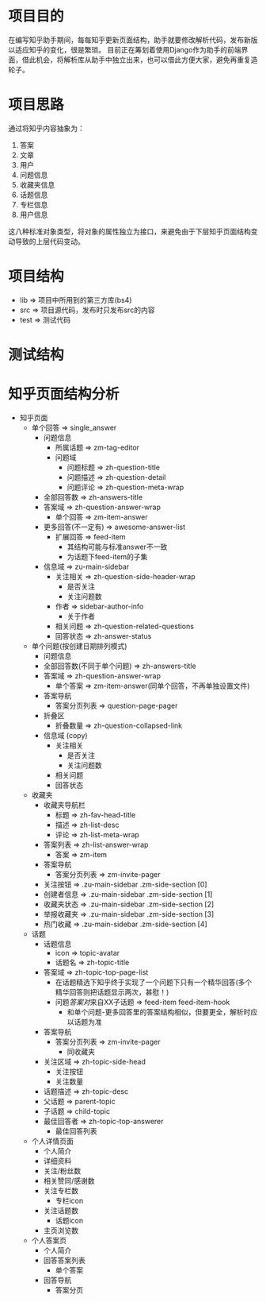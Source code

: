 #   项目目的

在编写知乎助手期间，每每知乎更新页面结构，助手就要修改解析代码，发布新版以适应知乎的变化，很是繁琐。
目前正在筹划着使用Django作为助手的前端界面，借此机会，将解析库从助手中独立出来，也可以借此方便大家，避免再重复造轮子。

#   项目思路

通过将知乎内容抽象为：

1.  答案
2.  文章
3.  用户
4.  问题信息
5.  收藏夹信息
6.  话题信息
7.  专栏信息
8.  用户信息

这八种标准对象类型，将对象的属性独立为接口，来避免由于下层知乎页面结构变动导致的上层代码变动。

#   项目结构

*   lib  => 项目中所用到的第三方库(bs4)
*   src  => 项目源代码，发布时只发布src的内容
*   test => 测试代码

#   测试结构

#   知乎页面结构分析
*   知乎页面
    *   单个回答 => single_answer
        *   问题信息
            *   所属话题 => zm-tag-editor
            *   问题域
                *   问题标题  => zh-question-title
                *   问题描述  => zh-question-detail
                *   问题评论  => zh-question-meta-wrap
        *   全部回答数 => zh-answers-title
        *   答案域 => zh-question-answer-wrap
            *   单个回答 => zm-item-answer
        *   更多回答(不一定有) => awesome-answer-list
            *   扩展回答 => feed-item
                *   其结构可能与标准answer不一致
                *   为话题下feed-item的子集
        *   信息域 => zu-main-sidebar
            *   关注相关 => zh-question-side-header-wrap
                *   是否关注
                *   关注问题数
            *   作者 => sidebar-author-info
                *   关于作者
            *   相关问题 => zh-question-related-questions
            *   回答状态 => zh-answer-status
    *   单个问题(按创建日期排列模式)
        *   问题信息
        *   全部回答数(不同于单个问题) => zh-answers-title
        *   答案域  => zh-question-answer-wrap
            *   单个答案 => zm-item-answer(同单个回答，不再单独设置文件)
        *   答案导航
            *   答案分页列表 => question-page-pager
        *   折叠区
            *   折叠数量 => zh-question-collapsed-link
        *   信息域  (copy)
            *   关注相关
                *   是否关注
                *   关注问题数
            *   相关问题
            *   回答状态
    *   收藏夹
        *   收藏夹导航栏
            *   标题 => zh-fav-head-title
            *   描述 => zh-list-desc
            *   评论 => zh-list-meta-wrap
        *   答案列表 => zh-list-answer-wrap
            *   答案 => zm-item
        *   答案导航
            *   答案分页列表 => zm-invite-pager
        *   关注按钮 => .zu-main-sidebar .zm-side-section [0]
        *   创建者信息 => .zu-main-sidebar .zm-side-section [1]
        *   收藏夹状态 => .zu-main-sidebar .zm-side-section [2]
        *   举报收藏夹 => .zu-main-sidebar .zm-side-section [3]
        *   热门收藏 => .zu-main-sidebar .zm-side-section [4]
    *   话题
        *   话题信息
            *   icon => topic-avatar
            *   话题名 => zh-topic-title
        *   答案域 => zh-topic-top-page-list
            *   在话题精选下知乎终于实现了一个问题下只有一个精华回答(多个精华回答则把话题显示两次，甚慰！)
            *   问题*答案对*来自XX子话题 => feed-item feed-item-hook
                *   和单个问题-更多回答里的答案结构相似，但要更全，解析时应以话题为准
        *   答案导航
            *   答案分页列表 => zm-invite-pager
                *   同收藏夹
        *   关注区域 => zh-topic-side-head
            *   关注按钮
            *   关注数量
        *   话题描述 => zh-topic-desc
        *   父话题 => parent-topic
        *   子话题 =>  child-topic
        *   最佳回答者 => zh-topic-top-answerer
            *   最佳回答列表
    *   个人详情页面
        *   个人简介
        *   详细资料
        *   关注/粉丝数
        *   相关赞同/感谢数
        *   关注专栏数
            *   专栏icon
        *   关注话题数
            *   话题icon
        *   主页浏览数
    *   个人答案页
        *   个人简介
        *   回答答案列表
            *   单个答案
        *   回答导航
            *   答案分页